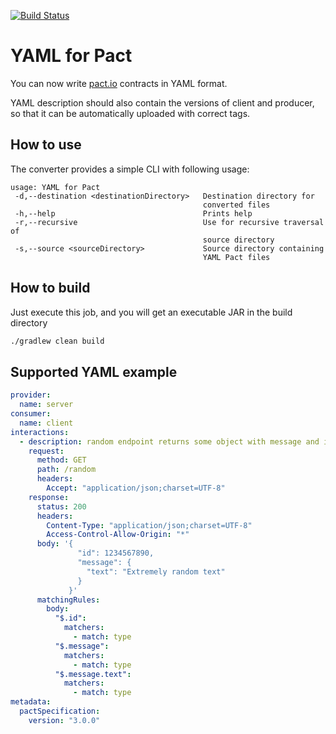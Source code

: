 [![Build Status](https://travis-ci.org/Dominick1993/YAML-for-Pact.svg?branch=master)](https://travis-ci.org/Dominick1993/YAML-for-Pact)

# YAML for Pact

You can now write [pact.io](https://pact.io/) contracts in YAML format.

YAML description should also contain the versions of client and producer, so that it can be automatically uploaded with correct tags.

## How to use

The converter provides a simple CLI with following usage:
```
usage: YAML for Pact
 -d,--destination <destinationDirectory>   Destination directory for
                                           converted files
 -h,--help                                 Prints help
 -r,--recursive                            Use for recursive traversal of
                                           source directory
 -s,--source <sourceDirectory>             Source directory containing
                                           YAML Pact files
```


## How to build

Just execute this job, and you will get an executable JAR in the build directory
```bash
./gradlew clean build
```

## Supported YAML example

```yaml
provider:
  name: server
consumer:
  name: client
interactions:
  - description: random endpoint returns some object with message and id
    request:
      method: GET
      path: /random
      headers:
        Accept: "application/json;charset=UTF-8"
    response:
      status: 200
      headers:
        Content-Type: "application/json;charset=UTF-8"
        Access-Control-Allow-Origin: "*"
      body: '{
               "id": 1234567890,
               "message": {
                 "text": "Extremely random text"
               }
             }'
      matchingRules:
        body:
          "$.id":
            matchers:
              - match: type
          "$.message":
            matchers:
              - match: type
          "$.message.text":
            matchers:
              - match: type
metadata:
  pactSpecification:
    version: "3.0.0"

```
